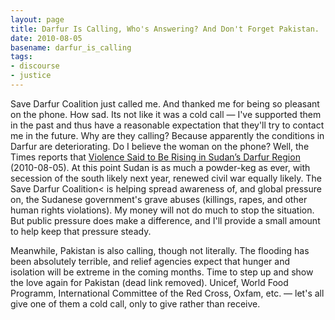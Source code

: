```yaml
---
layout: page
title: Darfur Is Calling, Who's Answering? And Don't Forget Pakistan.
date: 2010-08-05
basename: darfur_is_calling
tags:
- discourse
- justice
---
```


Save Darfur Coalition just called me. And thanked me for being so pleasant on
the phone. How sad. Its not like it was a cold call &mdash; I've supported them
in the past and thus have a reasonable expectation that they'll try to contact
me in the future. Why are they calling? Because apparently the conditions in
Darfur are deteriorating. Do I believe the woman on the phone? Well, the Times
reports that [Violence Said
to Be Rising in Sudan&#8217;s Darfur Region](https://www.nytimes.com/2010/08/05/world/africa/05sudan.html) (2010-08-05). At this point Sudan
is as much a powder-keg as ever, with secession of the south likely next year,
renewed civil war equally likely. The Save
Darfur Coalition< is helping spread awareness of, and global pressure on, the
Sudanese government's grave abuses (killings, rapes, and other human rights
violations). My money will not do much to stop the situation. But public
pressure does make a difference, and I'll provide a small amount to help keep
that pressure steady.

Meanwhile, Pakistan is also calling, though not literally. The flooding has been
absolutely terrible, and relief agencies expect that hunger and isolation will
be extreme in the coming months. Time to step up and show the love
again for Pakistan (dead link removed). Unicef, World Food Programm, International Committee of
the Red Cross, Oxfam, etc. &mdash; let's all give one of them a cold call, only
to give rather than receive.
